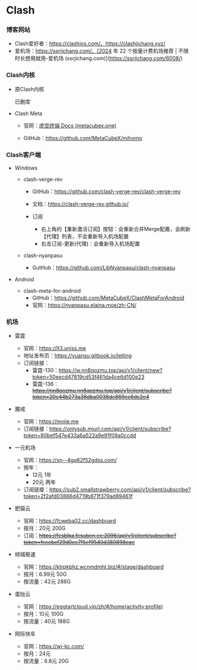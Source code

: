 # Clash

### 博客网站

- Clash爱好者：https://clashios.com/、https://clashjichang.xyz/
- 爱机场：https://ssrjichang.com/、[2024 年 22 个按量计费机场推荐 | 不限时长想用就用-爱机场 (ssrjichang.com)](https://ssrjichang.com/6008/)

### Clash内核

- 原Clash内核

  已删库

- Clash Meta

  - 官网：[虚空终端 Docs (metacubex.one)](https://wiki.metacubex.one/)

  - GitHub：https://github.com/MetaCubeX/mihomo

### Clash客户端

- Windows

  - clash-verge-rev

    - GitHub：https://github.com/clash-verge-rev/clash-verge-rev

    - 文档：https://clash-verge-rev.github.io/

    - 订阅
      - 右上角的【重新激活订阅】按钮：会重新合并Merge配置，会刷新【代理】列表，不会重新导入机场配置
      - 右击订阅-更新(代理)：会重新导入机场配置
  
  - clash-nyanpasu
    - GutHub：https://github.com/LibNyanpasu/clash-nyanpasu
- Android

  - clash-meta-for-android
    - GitHub：https://github.com/MetaCubeX/ClashMetaForAndroid
    - 官网：https://nyanpasu.elaina.moe/zh-CN/

### 机场

- 雷霆

  - 官网：https://lt3.uniss.me
  - 地址发布页：https://yuansu.gitbook.io/leiting
  - 订阅链接：
    - 雷霆-130：https://w.nn8qozmu.top/api/v1/client/new?token=50eecd47819cd53f461da4ce6d100e23
    - 雷霆-136：~~https://nn8qozmu.nn8qozmu.top/api/v1/client/subscribe?token=20c44b273a38dba0038de869cc6dc2e4~~
- 魔戒
  - 官网：https://mojie.me
  - 订阅链接：https://onlysub.mjurl.com/api/v1/client/subscribe?token=80bef547e433a6a522a9e91f09a0ccdd
- 一元机场
  - 官网：https://xn--4gq62f52gdss.com/
  - 按年：
    - 12元 1年
    - 20元 两年
  - 订阅链接：https://sub2.smallstrawberry.com/api/v1/client/subscribe?token=2f2afd03886d4719b871f379ad89461f
- 肥猫云
  - 官网：https://fcweba02.cc/dashboard
  - 按月：20元 200G
  - 订阅：~~https://fcsblka.fcsubcn.cc:2096/api/v1/client/subscribe?token=fcccbef29d0ee7f5cf9540d380898eae~~
- 倾城极速
  - 官网：https://ktrpkbhz.wcnmdmht.biz/#/stage/dashboard
  - 按月：6.99元 50G
  - 按流量：42元 288G
- 蛋挞云
  - 官网：https://eggtartcloud.vip/zh/#/home(activity:profile)
  - 按月：10元 100G
  - 按流量：40元 188G
- 网际快车
  - 官网：https://wj-kc.com/
  - 按月：24元
  - 按流量：6.8元 20G